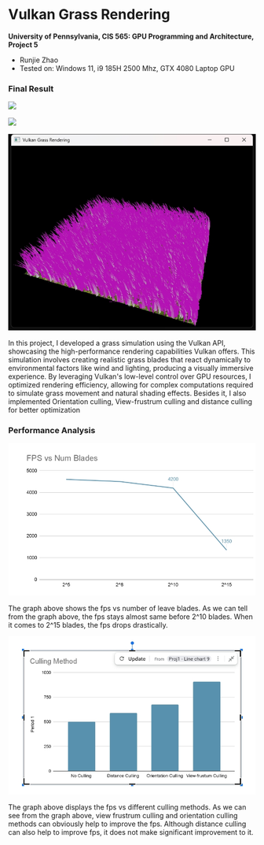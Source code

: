 Vulkan Grass Rendering
==================================

**University of Pennsylvania, CIS 565: GPU Programming and Architecture, Project 5**

* Runjie Zhao
* Tested on: Windows 11, i9 185H 2500 Mhz, GTX 4080 Laptop GPU

### Final Result

![](img/grassfront.gif)

![](img/grasstop.gif)

![](img/grass.png)

In this project, I developed a grass simulation using the Vulkan API, showcasing the high-performance rendering capabilities Vulkan offers. This simulation involves creating realistic grass blades that react dynamically to environmental factors like wind and lighting, producing a visually immersive experience. By leveraging Vulkan's low-level control over GPU resources, I optimized rendering efficiency, allowing for complex computations required to simulate grass movement and natural shading effects. Besides it, I also implemented Orientation culling, View-frustrum culling and distance culling for better optimization

### Performance Analysis

![](img/nob.png)

The graph above shows the fps vs number of leave blades. As we can tell from the graph above, the fps stays almost same before 2^10 blades. When it comes to 2^15 blades, the fps drops drastically.

![](img/culling.png)

The graph above displays the fps vs different culling methods. As we can see from the graph above, view frustrum culling and orientation culling methods can obviously help to improve the fps. Although distance culling can also help to improve fps, it does not make significant improvement to it.